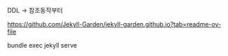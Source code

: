 DDL -> 참조동작부터

https://github.com/Jekyll-Garden/jekyll-garden.github.io?tab=readme-ov-file

bundle exec jekyll serve